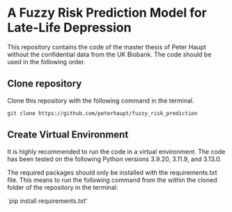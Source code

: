 # A Fuzzy Risk Prediction Model for Late-Life Depression

This repository contains the code of the master thesis of Peter Haupt without the confidential data from the UK Biobank. The code should be used in the following order.

## Clone repository

Clone this repository with the following command in the terminal.

`git clone https://github.com/peterhaupt/fuzzy_risk_prediction`

## Create Virtual Environment

It is highly recommended to run the code in a virtual environment. The code has been tested on the following Python versions 3.9.20, 3.11.9, and 3.13.0.

The required packages should only be installed with the requirements.txt file. This means to run the following command from the within the cloned folder of the repository in the terminal:

`pip install requirements.txt'
